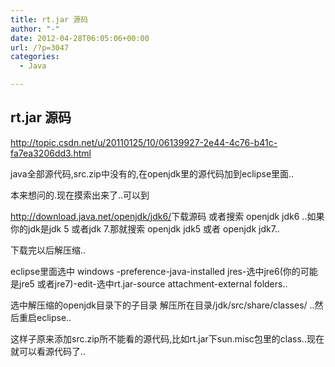 ```yaml
---
title: rt.jar 源码
author: "-"
date: 2012-04-28T06:05:06+00:00
url: /?p=3047
categories:
  - Java

---
```

## rt.jar 源码
<http://topic.csdn.net/u/20110125/10/06139927-2e44-4c76-b41c-fa7ea3206dd3.html>

java全部源代码,src.zip中没有的,在openjdk里的源代码加到eclipse里面..
  
本来想问的.现在摸索出来了..可以到
  
<http://download.java.net/openjdk/jdk6/>下载源码 或者搜索 openjdk jdk6 ..如果你的jdk是jdk 5 或者jdk 7.那就搜索 openjdk jdk5 或者 openjdk jdk7..
  
下载完以后解压缩..

eclipse里面选中 windows -preference-java-installed jres-选中jre6(你的可能是jre5 或者jre7)-edit-选中rt.jar-source attachment-external folders..
  
选中解压缩的openjdk目录下的子目录 解压所在目录/jdk/src/share/classes/ ..然后重启eclipse..
  
这样子原来添加src.zip所不能看的源代码,比如rt.jar下sun.misc包里的class..现在就可以看源代码了..